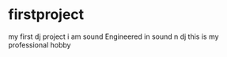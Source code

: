# firstproject
my first dj project
i am sound Engineered in sound n dj
this is my professional hobby

